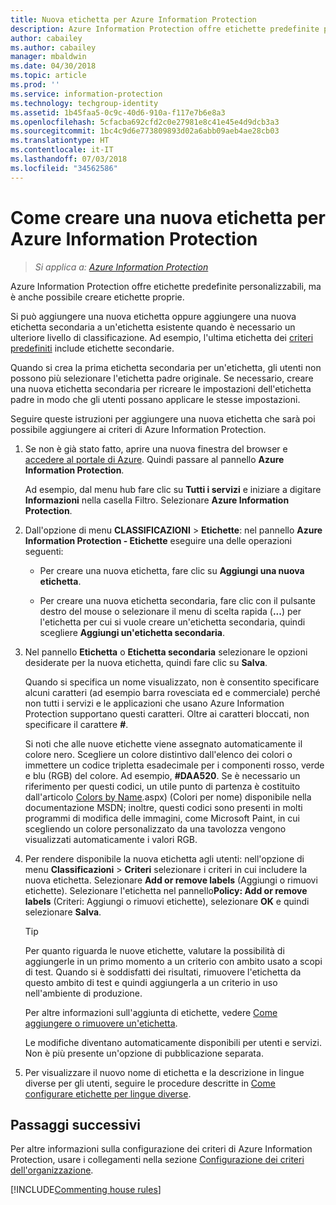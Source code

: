 ```yaml
---
title: Nuova etichetta per Azure Information Protection
description: Azure Information Protection offre etichette predefinite personalizzabili, ma è anche possibile creare etichette proprie da mostrare all'utente sulla barra Information Protection.
author: cabailey
ms.author: cabailey
manager: mbaldwin
ms.date: 04/30/2018
ms.topic: article
ms.prod: ''
ms.service: information-protection
ms.technology: techgroup-identity
ms.assetid: 1b45faa5-0c9c-40d6-910a-f117e7b6e8a3
ms.openlocfilehash: 5cfacba692cfd2c0e27981e8c41e45e4d9dcb3a3
ms.sourcegitcommit: 1bc4c9d6e773809893d02a6abb09aeb4ae28cb03
ms.translationtype: HT
ms.contentlocale: it-IT
ms.lasthandoff: 07/03/2018
ms.locfileid: "34562586"
---
```

# <a name="how-to-create-a-new-label-for-azure-information-protection"></a>Come creare una nuova etichetta per Azure Information Protection

>*Si applica a: [Azure Information Protection](https://azure.microsoft.com/pricing/details/information-protection)*

Azure Information Protection offre etichette predefinite personalizzabili, ma è anche possibile creare etichette proprie.

Si può aggiungere una nuova etichetta oppure aggiungere una nuova etichetta secondaria a un'etichetta esistente quando è necessario un ulteriore livello di classificazione. Ad esempio, l'ultima etichetta dei [criteri predefiniti](configure-policy-default.md) include etichette secondarie.

Quando si crea la prima etichetta secondaria per un'etichetta, gli utenti non possono più selezionare l'etichetta padre originale. Se necessario, creare una nuova etichetta secondaria per ricreare le impostazioni dell'etichetta padre in modo che gli utenti possano applicare le stesse impostazioni.

Seguire queste istruzioni per aggiungere una nuova etichetta che sarà poi possibile aggiungere ai criteri di Azure Information Protection.

1. Se non è già stato fatto, aprire una nuova finestra del browser e [accedere al portale di Azure](configure-policy.md#signing-in-to-the-azure-portal). Quindi passare al pannello **Azure Information Protection**.
    
    Ad esempio, dal menu hub fare clic su **Tutti i servizi** e iniziare a digitare **Informazioni** nella casella Filtro. Selezionare **Azure Information Protection**.

2. Dall'opzione di menu **CLASSIFICAZIONI** > **Etichette**: nel pannello **Azure Information Protection - Etichette** eseguire una delle operazioni seguenti:
    
    - Per creare una nuova etichetta, fare clic su **Aggiungi una nuova etichetta**.
    
    - Per creare una nuova etichetta secondaria, fare clic con il pulsante destro del mouse o selezionare il menu di scelta rapida (**...**) per l'etichetta per cui si vuole creare un'etichetta secondaria, quindi scegliere **Aggiungi un'etichetta secondaria**.

4. Nel pannello **Etichetta** o **Etichetta secondaria** selezionare le opzioni desiderate per la nuova etichetta, quindi fare clic su **Salva**.
    
    Quando si specifica un nome visualizzato, non è consentito specificare alcuni caratteri (ad esempio barra rovesciata ed e commerciale) perché non tutti i servizi e le applicazioni che usano Azure Information Protection supportano questi caratteri. Oltre ai caratteri bloccati, non specificare il carattere **#**.    
    
    Si noti che alle nuove etichette viene assegnato automaticamente il colore nero. Scegliere un colore distintivo dall'elenco dei colori o immettere un codice tripletta esadecimale per i componenti rosso, verde e blu (RGB) del colore. Ad esempio, **#DAA520**. Se è necessario un riferimento per questi codici, un utile punto di partenza è costituito dall'articolo [Colors by Name](https://msdn.microsoft.com/library/aa358802\(v=vs.85).aspx) (Colori per nome) disponibile nella documentazione MSDN; inoltre, questi codici sono presenti in molti programmi di modifica delle immagini, come Microsoft Paint, in cui scegliendo un colore personalizzato da una tavolozza vengono visualizzati automaticamente i valori RGB.

5. Per rendere disponibile la nuova etichetta agli utenti: nell'opzione di menu **Classificazioni** > **Criteri** selezionare i criteri in cui includere la nuova etichetta. Selezionare **Add or remove labels** (Aggiungi o rimuovi etichette). Selezionare l'etichetta nel pannello**Policy: Add or remove labels** (Criteri: Aggiungi o rimuovi etichette), selezionare **OK** e quindi selezionare **Salva**.
    
    >[!TIP]
    >Per quanto riguarda le nuove etichette, valutare la possibilità di aggiungerle in un primo momento a un criterio con ambito usato a scopi di test. Quando si è soddisfatti dei risultati, rimuovere l'etichetta da questo ambito di test e quindi aggiungerla a un criterio in uso nell'ambiente di produzione.     
    
    Per altre informazioni sull'aggiunta di etichette, vedere [Come aggiungere o rimuovere un'etichetta](configure-policy-add-remove-label.md).
    
    Le modifiche diventano automaticamente disponibili per utenti e servizi. Non è più presente un'opzione di pubblicazione separata.

6. Per visualizzare il nuovo nome di etichetta e la descrizione in lingue diverse per gli utenti, seguire le procedure descritte in [Come configurare etichette per lingue diverse](configure-policy-languages.md). 

## <a name="next-steps"></a>Passaggi successivi

Per altre informazioni sulla configurazione dei criteri di Azure Information Protection, usare i collegamenti nella sezione [Configurazione dei criteri dell'organizzazione](configure-policy.md#configuring-your-organizations-policy).  

[!INCLUDE[Commenting house rules](../includes/houserules.md)]

